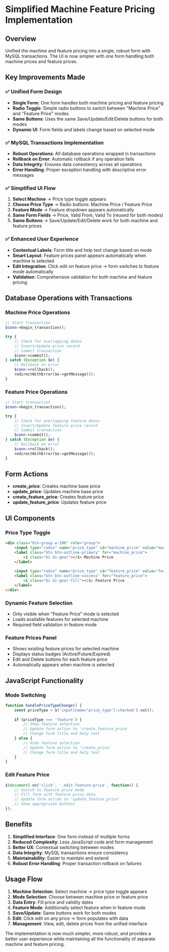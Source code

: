 # Simplified Machine Feature Pricing Implementation

## Overview
Unified the machine and feature pricing into a single, robust form with MySQL transactions. The UI is now simpler with one form handling both machine prices and feature prices.

## Key Improvements Made

### ✅ **Unified Form Design**
- **Single Form**: One form handles both machine pricing and feature pricing
- **Radio Toggle**: Simple radio buttons to switch between "Machine Price" and "Feature Price" modes
- **Same Buttons**: Uses the same Save/Update/Edit/Delete buttons for both modes
- **Dynamic UI**: Form fields and labels change based on selected mode

### ✅ **MySQL Transactions Implementation**
- **Robust Operations**: All database operations wrapped in transactions
- **Rollback on Error**: Automatic rollback if any operation fails
- **Data Integrity**: Ensures data consistency across all operations
- **Error Handling**: Proper exception handling with descriptive error messages

### ✅ **Simplified UI Flow**
1. **Select Machine** → Price type toggle appears
2. **Choose Price Type** → Radio buttons: Machine Price / Feature Price
3. **Feature Mode** → Feature dropdown appears automatically
4. **Same Form Fields** → Price, Valid From, Valid To (reused for both modes)
5. **Same Buttons** → Save/Update/Edit/Delete work for both machine and feature prices

### ✅ **Enhanced User Experience**
- **Contextual Labels**: Form title and help text change based on mode
- **Smart Layout**: Feature prices panel appears automatically when machine is selected
- **Edit Integration**: Click edit on feature price → form switches to feature mode automatically
- **Validation**: Comprehensive validation for both machine and feature pricing

## Database Operations with Transactions

### Machine Price Operations
```php
// Start transaction
$conn->begin_transaction();

try {
    // Check for overlapping dates
    // Insert/Update price record
    // Commit transaction
    $conn->commit();
} catch (Exception $e) {
    // Rollback on error
    $conn->rollback();
    redirectWithError($e->getMessage());
}
```

### Feature Price Operations
```php
// Start transaction
$conn->begin_transaction();

try {
    // Check for overlapping feature dates
    // Insert/Update feature price record
    // Commit transaction
    $conn->commit();
} catch (Exception $e) {
    // Rollback on error
    $conn->rollback();
    redirectWithError($e->getMessage());
}
```

## Form Actions
- **create_price**: Creates machine base price
- **update_price**: Updates machine base price
- **create_feature_price**: Creates feature price
- **update_feature_price**: Updates feature price

## UI Components

### Price Type Toggle
```html
<div class="btn-group w-100" role="group">
    <input type="radio" name="price_type" id="machine_price" value="machine" checked>
    <label class="btn btn-outline-primary" for="machine_price">
        <i class="bi bi-gear"></i> Machine Price
    </label>
    
    <input type="radio" name="price_type" id="feature_price" value="feature">
    <label class="btn btn-outline-success" for="feature_price">
        <i class="bi bi-gear-fill"></i> Feature Price
    </label>
</div>
```

### Dynamic Feature Selection
- Only visible when "Feature Price" mode is selected
- Loads available features for selected machine
- Required field validation in feature mode

### Feature Prices Panel
- Shows existing feature prices for selected machine
- Displays status badges (Active/Future/Expired)
- Edit and Delete buttons for each feature price
- Automatically appears when machine is selected

## JavaScript Functionality

### Mode Switching
```javascript
function handlePriceTypeChange() {
    const priceType = $('input[name="price_type"]:checked').val();
    
    if (priceType === 'feature') {
        // Show feature selection
        // Update form action to 'create_feature_price'
        // Change form title and help text
    } else {
        // Hide feature selection
        // Update form action to 'create_price'
        // Change form title and help text
    }
}
```

### Edit Feature Price
```javascript
$(document).on('click', '.edit-feature-price', function() {
    // Switch to feature price mode
    // Fill form with feature price data
    // Update form action to 'update_feature_price'
    // Show appropriate buttons
});
```

## Benefits

1. **Simplified Interface**: One form instead of multiple forms
2. **Reduced Complexity**: Less JavaScript code and form management
3. **Better UX**: Contextual switching between modes
4. **Data Integrity**: MySQL transactions ensure consistency
5. **Maintainability**: Easier to maintain and extend
6. **Robust Error Handling**: Proper transaction rollback on failures

## Usage Flow

1. **Machine Selection**: Select machine → price type toggle appears
2. **Mode Selection**: Choose between machine price or feature price
3. **Data Entry**: Fill price and validity dates
4. **Feature Mode**: Additionally select feature when in feature mode
5. **Save/Update**: Same buttons work for both modes
6. **Edit**: Click edit on any price → form populates with data
7. **Management**: View, edit, delete prices from the unified interface

The implementation is now much simpler, more robust, and provides a better user experience while maintaining all the functionality of separate machine and feature pricing.

